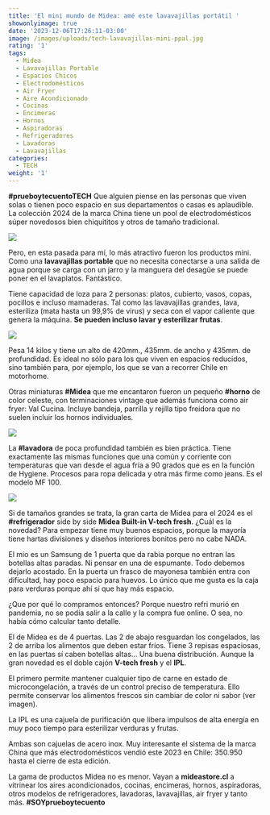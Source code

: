```yaml
---
title: 'El mini mundo de Midea: amé este lavavajillas portátil '
showonlyimage: true
date: '2023-12-06T17:26:11-03:00'
image: /images/uploads/tech-lavavajillas-mini-ppal.jpg
rating: '1'
tags:
  - Midea
  - Lavavajillas Portable
  - Espacios Chicos
  - Electrodomésticos
  - Air Fryer
  - Aire Acondicionado
  - Cocinas
  - Encimeras
  - Hornos
  - Aspiradoras
  - Refrigeradores
  - Lavadoras
  - Lavavajillas
categories:
  - TECH
weight: '1'
---
```

**\#prueboytecuentoTECH** Que alguien piense en las personas que viven solas o tienen poco espacio en sus departamentos o casas es aplaudible. La colección 2024 de la marca China tiene un pool de electrodomésticos súper novedosos bien chiquititos y otros de tamaño tradicional.

<!--more-->

![](/images/uploads/tech-lavavajillas-mini-ppal.jpg)

Pero, en esta pasada para mí, lo más atractivo fueron los productos mini. Como una **lavavajillas portable** que no necesita conectarse a una salida de agua porque se carga con un jarro y la manguera del desagüe se puede poner en el lavaplatos. Fantástico.

Tiene capacidad de loza para 2 personas: platos, cubierto, vasos, copas, pocillos e incluso mamaderas. Tal como las lavavajillas grandes, lava, esteriliza (mata hasta un 99,9% de virus) y seca con el vapor caliente que genera la máquina. **Se pueden incluso lavar y esterilizar frutas**.

![](/images/uploads/tech-lavavajillas-2.jpg)

Pesa 14 kilos y tiene un alto de 420mm., 435mm. de ancho y 435mm. de profundidad. Es ideal no sólo para los que viven en espacios reducidos, sino también para, por ejemplo, los que se van a recorrer Chile en motorhome.

Otras miniaturas **\#Midea** que me encantaron fueron un pequeño **\#horno** de color celeste, con terminaciones vintage que además funciona como air fryer: Val Cucina. Incluye bandeja, parrilla y rejilla tipo freidora que no suelen incluir los hornos individuales.

![](/images/uploads/tech-horno-mini.jpg)

La **\#lavadora** de poca profundidad también es bien práctica. Tiene exactamente las mismas funciones que una común y corriente con temperaturas que van desde el agua fría a 90 grados que es en la función de Hygiene. Procesos para ropa delicada y otra más firme como jeans. Es el modelo MF 100.

![](/images/uploads/tech-lavadora-collage.jpg)

Si de tamaños grandes se trata, la gran carta de Midea para el 2024 es el **\#refrigerador** side by side **Midea Built-in V-tech fresh**. ¿Cuál es la novedad? Para empezar tiene muy buenos espacios, porque la mayoría tiene hartas divisiones y diseños interiores bonitos pero no cabe NADA.

El mío es un Samsung de 1 puerta que da rabia porque no entran las botellas altas paradas. Ni pensar en una de espumante. Todo debemos dejarlo acostado. En la  puerta un frasco de mayonesa también entra con dificultad, hay poco espacio para huevos. Lo único que me gusta es la caja para verduras porque ahí sí que hay más espacio. 

¿Que por qué lo compramos entonces? Porque nuestro refri murió en pandemia, no se podía salir a la calle y la compra fue online. O sea, no había cómo calcular tanto detalle.

El de Midea es de 4 puertas. Las 2 de abajo resguardan los congelados, las 2 de arriba los alimentos que deben estar fríos. Tiene 3 repisas espaciosas, en las puertas sí caben botellas altas… Una buena distribución. Aunque la gran novedad es el doble cajón **V-tech fresh** y el **IPL**.

El primero permite mantener cualquier tipo de carne en estado de microcongelación, a través de un control preciso de temperatura. Ello permite conservar los alimentos frescos sin cambiar de color ni sabor (ver imagen).

La IPL es una cajuela de purificación que libera impulsos de alta energía en muy poco tiempo para esterilizar verduras y frutas. 

Ambas son cajuelas de acero inox. Muy interesante el sistema de la marca China que más electrodomésticos vendió este 2023 en Chile: 350.950 hasta el cierre de esta edición.

La gama de productos Midea no es menor. Vayan a **mideastore.cl** a vitrinear los aires acondicionados, cocinas, encimeras, hornos, aspiradoras, otros modelos de refrigeradores, lavadoras, lavavajillas, air fryer y tanto más. **\#SOYprueboytecuento**

